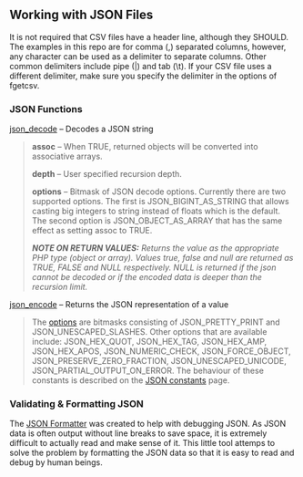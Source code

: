 ## Working with JSON Files

It is not required that CSV files have a header line, although they SHOULD. The examples in this repo are for comma (,) separated columns, however, any character can be used as a delimiter to separate columns. Other common delimiters include pipe (|) and tab (\t). If your CSV file uses a different delimiter, make sure you specify the delimiter in the options of fgetcsv.

### JSON Functions
[json_decode](https://www.php.net/manual/en/function.json-decode.php) – Decodes a JSON string

> **assoc** – When TRUE, returned objects will be converted into associative arrays.
> 
> **depth** – User specified recursion depth.
> 
> **options** – Bitmask of JSON decode options. Currently there are two supported options. The first is JSON_BIGINT_AS_STRING that allows casting big integers to string instead of floats which is the default. The second option is JSON_OBJECT_AS_ARRAY that has the same effect as setting assoc to TRUE.
> 
> ***NOTE ON RETURN VALUES:** Returns the value as the appropriate PHP type (object or array). Values true, false and null are returned as TRUE, FALSE and NULL respectively. NULL is returned if the json cannot be decoded or if the encoded data is deeper than the recursion limit.*

[json_encode](https://www.php.net/manual/en/function.json-encode.php) – Returns the JSON representation of a value

> The [options]() are bitmasks consisting of JSON_PRETTY_PRINT and JSON_UNESCAPED_SLASHES. Other options that are available include: JSON_HEX_QUOT, JSON_HEX_TAG, JSON_HEX_AMP, JSON_HEX_APOS, JSON_NUMERIC_CHECK, JSON_FORCE_OBJECT, JSON_PRESERVE_ZERO_FRACTION, JSON_UNESCAPED_UNICODE, JSON_PARTIAL_OUTPUT_ON_ERROR. The behaviour of these constants is described on the [JSON constants](https://www.php.net/manual/en/json.constants.php) page.

### Validating & Formatting JSON
The [JSON Formatter](https://jsonformatter.curiousconcept.com/) was created to help with debugging JSON. As JSON data is often output without line breaks to save space, it is extremely difficult to actually read and make sense of it. This little tool attemps to solve the problem by formatting the JSON data so that it is easy to read and debug by human beings.
